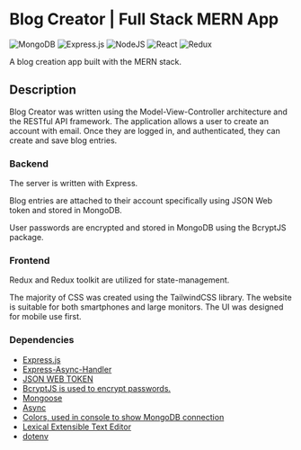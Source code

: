 # Blog Creator | Full Stack MERN App

![MongoDB](https://img.shields.io/badge/MongoDB-%234ea94b.svg?style=for-the-badge&logo=mongodb&logoColor=white) ![Express.js](https://img.shields.io/badge/express.js-%23404d59.svg?style=for-the-badge&logo=express&logoColor=%2361DAFB) ![NodeJS](https://img.shields.io/badge/node.js-6DA55F?style=for-the-badge&logo=node.js&logoColor=white) ![React](https://img.shields.io/badge/react-%2320232a.svg?style=for-the-badge&logo=react&logoColor=%2361DAFB) ![Redux](https://img.shields.io/badge/redux-%23593d88.svg?style=for-the-badge&logo=redux&logoColor=white)

A blog creation app built with the MERN stack.

## Description

Blog Creator was written using the Model-View-Controller architecture and the RESTful API framework. The application allows a user to create an account with email. Once they are logged in, and authenticated, they can create and save blog entries.

### Backend

The server is written with Express.

Blog entries are attached to their account specifically using JSON Web token and stored in MongoDB.

User passwords are encrypted and stored in MongoDB using the BcryptJS package.

### Frontend

Redux and Redux toolkit are utilized for state-management.

The majority of CSS was created using the TailwindCSS library. The website is suitable for both smartphones and large monitors. The UI was designed for mobile use first.

### Dependencies

- [Express.js](https://expressjs.com/)
- [Express-Async-Handler](https://www.npmjs.com/package/express-async-handler/v/1.1.4)
- [JSON WEB TOKEN](https://jwt.io/)
- [BcryptJS is used to encrypt passwords.](https://openbase.com/js/bcryptjs/documentation)
- [Mongoose](https://mongoosejs.com/)
- [Async](https://caolan.github.io/async/v3/)
- [Colors, used in console to show MongoDB connection](https://www.npmjs.com/package/colors)
- [Lexical Extensible Text Editor](https://github.com/facebook/lexical)
- [dotenv](https://www.npmjs.com/package/dotenv)
